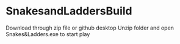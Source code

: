 # SnakesandLaddersBuild
 
Download through zip file or github desktop
Unzip folder and open Snakes&Ladders.exe to start play